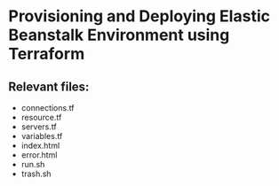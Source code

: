 <strong><h1>Provisioning and Deploying Elastic Beanstalk Environment using Terraform</strong></h1>

<h2>Relevant files:</h2>
<ul>
  <li>connections.tf</li>
  <li>resource.tf</li>
  <li>servers.tf</li>
  <li>variables.tf</li>
  <li>index.html</li>
  <li>error.html</li>
  <li>run.sh</li>
  <li>trash.sh</li>
</ul>
